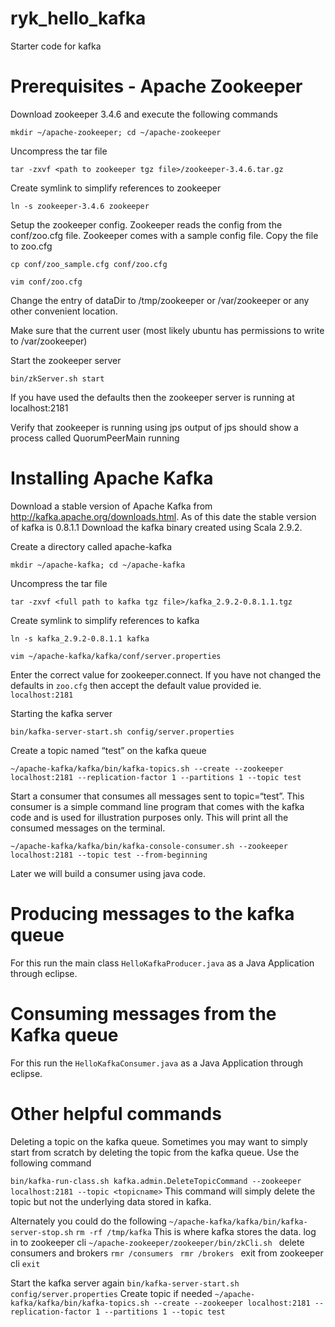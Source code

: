 ryk_hello_kafka
===============

Starter code for kafka

Prerequisites - Apache Zookeeper
================================
Download zookeeper 3.4.6 and execute the following commands

```mkdir ~/apache-zookeeper; cd ~/apache-zookeeper```

Uncompress the tar file

```tar -zxvf <path to zookeeper tgz file>/zookeeper-3.4.6.tar.gz```

Create symlink to simplify references to zookeeper

```ln -s zookeeper-3.4.6 zookeeper```

Setup the zookeeper config. Zookeeper reads the config from the conf/zoo.cfg file. Zookeeper comes with a sample config file. Copy the file to zoo.cfg

```cp conf/zoo_sample.cfg conf/zoo.cfg```

```vim conf/zoo.cfg```

Change the entry of dataDir to /tmp/zookeeper or /var/zookeeper or any other convenient location.

Make sure that the current user (most likely ubuntu has permissions to write to /var/zookeeper)

Start the zookeeper server

```bin/zkServer.sh start```

If you have used the defaults then the zookeeper server is running at localhost:2181

Verify that zookeeper is running using jps
output of jps should show a process called QuorumPeerMain running

Installing Apache Kafka
=======================

Download a stable version of Apache Kafka from http://kafka.apache.org/downloads.html. As of this date the stable version of kafka is 0.8.1.1 Download the kafka binary created using Scala 2.9.2. 


Create a directory called apache-kafka

```mkdir ~/apache-kafka; cd ~/apache-kafka```

Uncompress the tar file

```tar -zxvf <full path to kafka tgz file>/kafka_2.9.2-0.8.1.1.tgz```


Create symlink to simplify references to kafka

```ln -s kafka_2.9.2-0.8.1.1 kafka```

```vim ~/apache-kafka/kafka/conf/server.properties```

Enter the correct value for zookeeper.connect. If you have not changed the defaults in ```zoo.cfg``` then accept the default value provided ie. ```localhost:2181```

Starting the kafka server

```bin/kafka-server-start.sh config/server.properties```

Create a topic named “test” on the kafka queue

```~/apache-kafka/kafka/bin/kafka-topics.sh --create --zookeeper localhost:2181 --replication-factor 1 --partitions 1 --topic test```

Start a consumer that consumes all messages sent to topic=“test”. This consumer is a simple command line program that comes with the kafka code and is used for illustration purposes only. This will print all the consumed messages on the terminal.

```~/apache-kafka/kafka/bin/kafka-console-consumer.sh --zookeeper localhost:2181 --topic test --from-beginning```

Later we will build a consumer using java code. 

Producing messages to the kafka queue
=====================================
For this run the main class ```HelloKafkaProducer.java``` as a Java Application through eclipse.

Consuming messages from the Kafka queue
=======================================
For this run the ```HelloKafkaConsumer.java``` as a Java Application through eclipse.

Other helpful commands
======================
Deleting a topic on the kafka queue. Sometimes you may want to simply start from scratch by deleting the topic from the kafka queue. Use the following command

```bin/kafka-run-class.sh kafka.admin.DeleteTopicCommand --zookeeper localhost:2181 --topic <topicname>```
This command will simply delete the topic but not the underlying data stored in kafka.

Alternately you could do the following
```~/apache-kafka/kafka/bin/kafka-server-stop.sh```
```rm -rf /tmp/kafka``` This is where kafka stores the data.
log in to zookeeper cli 
```~/apache-zookeeper/zookeeper/bin/zkCli.sh ```
delete consumers and brokers
```rmr /consumers ```
```rmr /brokers ```
exit from zookeeper cli
```exit ```

Start the kafka server again
```bin/kafka-server-start.sh config/server.properties```
Create topic if needed 
```~/apache-kafka/kafka/bin/kafka-topics.sh --create --zookeeper localhost:2181 --replication-factor 1 --partitions 1 --topic test```
